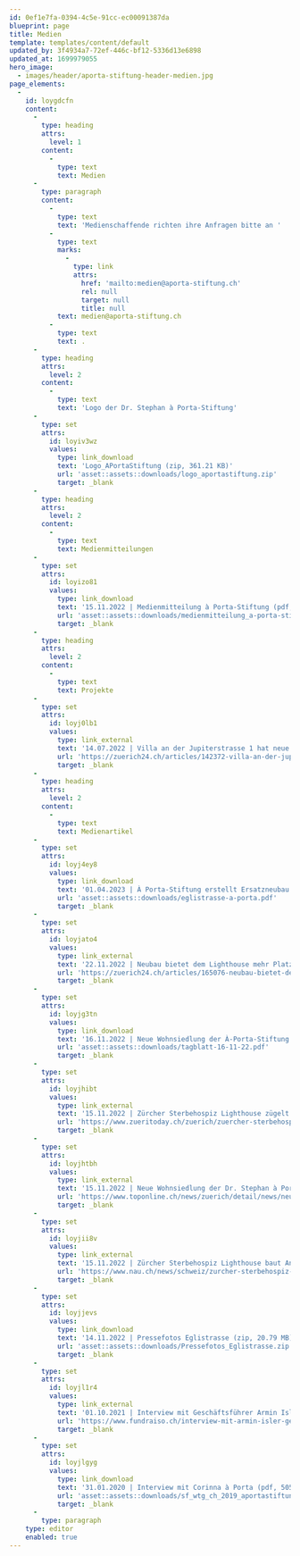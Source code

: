 ```yaml
---
id: 0ef1e7fa-0394-4c5e-91cc-ec00091387da
blueprint: page
title: Medien
template: templates/content/default
updated_by: 3f4934a7-72ef-446c-bf12-5336d13e6898
updated_at: 1699979055
hero_image:
  - images/header/aporta-stiftung-header-medien.jpg
page_elements:
  -
    id: loygdcfn
    content:
      -
        type: heading
        attrs:
          level: 1
        content:
          -
            type: text
            text: Medien
      -
        type: paragraph
        content:
          -
            type: text
            text: 'Medienschaffende richten ihre Anfragen bitte an '
          -
            type: text
            marks:
              -
                type: link
                attrs:
                  href: 'mailto:medien@aporta-stiftung.ch'
                  rel: null
                  target: null
                  title: null
            text: medien@aporta-stiftung.ch
          -
            type: text
            text: .
      -
        type: heading
        attrs:
          level: 2
        content:
          -
            type: text
            text: 'Logo der Dr. Stephan à Porta-Stiftung'
      -
        type: set
        attrs:
          id: loyiv3wz
          values:
            type: link_download
            text: 'Logo_APortaStiftung (zip, 361.21 KB)'
            url: 'asset::assets::downloads/logo_aportastiftung.zip'
            target: _blank
      -
        type: heading
        attrs:
          level: 2
        content:
          -
            type: text
            text: Medienmitteilungen
      -
        type: set
        attrs:
          id: loyizo81
          values:
            type: link_download
            text: '15.11.2022 | Medienmitteilung à Porta-Stiftung (pdf, 1.5 MB)'
            url: 'asset::assets::downloads/medienmitteilung_a-porta-stiftung_15.11.2022.pdf'
            target: _blank
      -
        type: heading
        attrs:
          level: 2
        content:
          -
            type: text
            text: Projekte
      -
        type: set
        attrs:
          id: loyj0lb1
          values:
            type: link_external
            text: '14.07.2022 | Villa an der Jupiterstrasse 1 hat neue Besitzerin'
            url: 'https://zuerich24.ch/articles/142372-villa-an-der-jupiterstrasse-1-hat-neue-besitzerin'
            target: _blank
      -
        type: heading
        attrs:
          level: 2
        content:
          -
            type: text
            text: Medienartikel
      -
        type: set
        attrs:
          id: loyj4ey8
          values:
            type: link_download
            text: '01.04.2023 | À Porta-Stiftung erstellt Ersatzneubau mit 148 Wohnungen (pdf, 490.42 KB)'
            url: 'asset::assets::downloads/eglistrasse-a-porta.pdf'
            target: _blank
      -
        type: set
        attrs:
          id: loyjato4
          values:
            type: link_external
            text: '22.11.2022 | Neubau bietet dem Lighthouse mehr Platz | Zürich West (zuerich24.ch)'
            url: 'https://zuerich24.ch/articles/165076-neubau-bietet-dem-lighthouse-mehr-platz'
            target: _blank
      -
        type: set
        attrs:
          id: loyjg3tn
          values:
            type: link_download
            text: '16.11.2022 | Neue Wohnsiedlung der À-Porta-Stiftung | Tagblatt Stadt Zürich (pdf, 350.59 KB)'
            url: 'asset::assets::downloads/tagblatt-16-11-22.pdf'
            target: _blank
      -
        type: set
        attrs:
          id: loyjhibt
          values:
            type: link_external
            text: '15.11.2022 | Zürcher Sterbehospiz Lighthouse zügelt und baut Angebot aus | Züri Today (zueritoday.ch)'
            url: 'https://www.zueritoday.ch/zuerich/zuercher-sterbehospiz-lighthouse-zuegelt-und-baut-angebot-aus-148760857'
            target: _blank
      -
        type: set
        attrs:
          id: loyjhtbh
          values:
            type: link_external
            text: '15.11.2022 | Neue Wohnsiedlung der Dr. Stephan à Porta-Stiftung im Zürcher Kreis 4 | TOP (toponline.ch)'
            url: 'https://www.toponline.ch/news/zuerich/detail/news/neue-wohnsiedlung-der-dr-stephan-a-porta-stiftung-im-zuercher-kreis-4-00198738/'
            target: _blank
      -
        type: set
        attrs:
          id: loyjii8v
          values:
            type: link_external
            text: '15.11.2022 | Zürcher Sterbehospiz Lighthouse baut Angebot an neuem Standort aus | Nau.ch'
            url: 'https://www.nau.ch/news/schweiz/zurcher-sterbehospiz-lighthouse-baut-angebot-an-neuem-standort-aus-66339496'
            target: _blank
      -
        type: set
        attrs:
          id: loyjjevs
          values:
            type: link_download
            text: '14.11.2022 | Pressefotos Eglistrasse (zip, 20.79 MB)'
            url: 'asset::assets::downloads/Pressefotos_Eglistrasse.zip'
            target: _blank
      -
        type: set
        attrs:
          id: loyjl1r4
          values:
            type: link_external
            text: '01.10.2021 | Interview mit Geschäftsführer Armin Isler mit dem Journal Fundraiso'
            url: 'https://www.fundraiso.ch/interview-mit-armin-isler-geschaeftsfuehrer-der-dr-stephan-a-porta-stiftung-stiftungsrat-der-fondation-zhdk-der-stiftung-der-zuercher-hochschule-der-kuenste'
            target: _blank
      -
        type: set
        attrs:
          id: loyjlgyg
          values:
            type: link_download
            text: '31.01.2020 | Interview mit Corinna à Porta (pdf, 505.71 KB)'
            url: 'asset::assets::downloads/sf_wtg_ch_2019_aportastiftung.pdf'
            target: _blank
      -
        type: paragraph
    type: editor
    enabled: true
---
```

